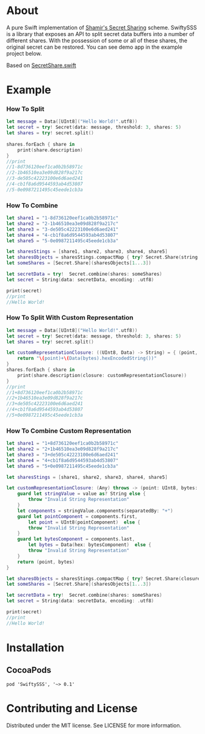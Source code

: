 # About
A pure Swift implementation of <a href="https://en.wikipedia.org/wiki/Shamir%27s_Secret_Sharing">Shamir's Secret Sharing</a> scheme. SwiftySSS is a library that exposes an API to split secret data buffers into a number of different shares. With the possession of some or all of these shares, the original secret can be restored. You can see demo app in the example project below.

Based on <a href="https://github.com/kryptco/SecretShare.swift">SecretShare.swift</a> 
# Example

### How To Split

```swift
let message = Data([UInt8]("Hello World!".utf8))
let secret = try! Secret(data: message, threshold: 3, shares: 5)
let shares = try! secret.split()
        
shares.forEach { share in
    print(share.description)
}
//print
//1-8d736120eef1ca0b2b58971c
//2-1b46510ea3e09d828f9a217c
//3-de505c42223100e6d6aed241
//4-cb1f8a6d9544593ab4d53807
//5-0e0987211495c45eede1cb3a
```

### How To Combine

```swift
let share1 = "1-8d736120eef1ca0b2b58971c"
let share2 = "2-1b46510ea3e09d828f9a217c"
let share3 = "3-de505c42223100e6d6aed241"
let share4 = "4-cb1f8a6d9544593ab4d53807"
let share5 = "5-0e0987211495c45eede1cb3a"

let sharesStings = [share1, share2, share3, share4, share5]
let sharesObjects = sharesStings.compactMap { try? Secret.Share(string: $0) }
let someShares = [Secret.Share](sharesObjects[1...3])

let secretData = try!  Secret.combine(shares: someShares)
let secret = String(data: secretData, encoding: .utf8)

print(secret)
//print
//Hello World!
```

### How To Split With Custom Representation

```swift
let message = Data([UInt8]("Hello World!".utf8))
let secret = try! Secret(data: message, threshold: 3, shares: 5)
let shares = try! secret.split()

let customRepresentationClosure: ((UInt8, Data) -> String) = { (point, bytes) -> String in
    return "\(point)+\(Data(bytes).hexEncodedString())"
}        
shares.forEach { share in
    print(share.description(closure: customRepresentationClosure))
}
//print
//1+8d736120eef1ca0b2b58971c
//2+1b46510ea3e09d828f9a217c
//3+de505c42223100e6d6aed241
//4+cb1f8a6d9544593ab4d53807
//5+0e0987211495c45eede1cb3a
```

### How To Combine Custom Representation

```swift
let share1 = "1+8d736120eef1ca0b2b58971c"
let share2 = "2+1b46510ea3e09d828f9a217c"
let share3 = "3+de505c42223100e6d6aed241"
let share4 = "4+cb1f8a6d9544593ab4d53807"
let share5 = "5+0e0987211495c45eede1cb3a"

let sharesStings = [share1, share2, share3, share4, share5]

let customRepresentationClosure: (Any) throws -> (point: UInt8, bytes: Data) = { (value) -> (point: UInt8, bytes: Data) in
    guard let stringValue = value as? String else {
        throw "Invalid String Representation"
    }
    let components = stringValue.components(separatedBy: "+")
    guard let pointComponent = components.first,
        let point = UInt8(pointComponent)  else {
        throw "Invalid String Representation"
    }
    guard let bytesComponent = components.last,
        let bytes = Data(hex: bytesComponent)  else {
        throw "Invalid String Representation"
    }
    return (point, bytes)
}

let sharesObjects = sharesStings.compactMap { try? Secret.Share(closure: customRepresentationClosure, value: $0) }
let someShares = [Secret.Share](sharesObjects[1...3])

let secretData = try!  Secret.combine(shares: someShares)
let secret = String(data: secretData, encoding: .utf8)

print(secret)
//print
//Hello World!
```

# Installation
## CocoaPods

```shell
pod 'SwiftySSS', '~> 0.1'
```

# Contributing and License
Distributed under the MIT license. See LICENSE for more information.
